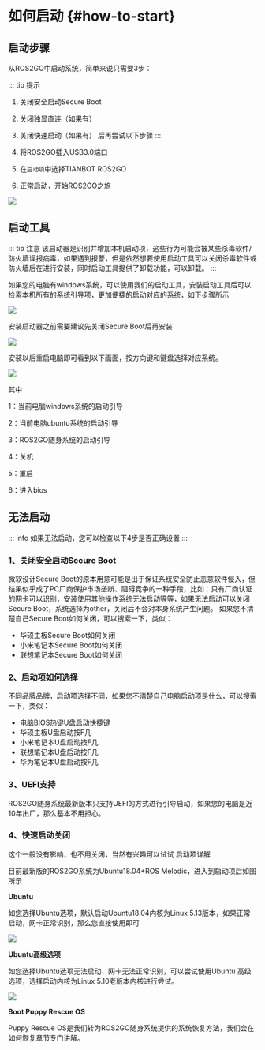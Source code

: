 # 如何启动 {#how-to-start}

## 启动步骤

从ROS2GO中启动系统，简单来说只需要3步：

::: tip 提示
1. 关闭安全启动Secure Boot
2. 关闭独显直连（如果有）
3. 关闭快速启动（如果有）
后再尝试以下步骤
:::

1. 将ROS2GO插入USB3.0端口

2. 在`启动项`中选择TIANBOT ROS2GO

3. 正常启动，开始ROS2GO之旅

![](https://tianbot-pic.oss-cn-beijing.aliyuncs.com/tianbot/202109241902600.webp)

## 启动工具

::: tip 注意
该启动器是识别并增加本机启动项，这些行为可能会被某些杀毒软件/防火墙误报病毒，如果遇到报警，但是依然想要使用启动工具可以关闭杀毒软件或防火墙后在进行安装，同时启动工具提供了卸载功能，可以卸载。
:::

如果您的电脑有windows系统，可以使用我们的启动工具，安装启动工具后可以检索本机所有的系统引导项，更加便捷的启动对应的系统，如下步骤所示

![](https://tianbot-pic.oss-cn-beijing.aliyuncs.com/tianbot/202208292138118.png)

安装启动器之前需要建议先关闭Secure Boot后再安装

![](https://tianbot-pic.oss-cn-beijing.aliyuncs.com/tianbot/202208292145340.png)

安装以后重启电脑即可看到以下画面，按方向键和键盘选择对应系统。

![](https://tianbot-pic.oss-cn-beijing.aliyuncs.com/tianbot/202208292153343.png)

其中

1：当前电脑windows系统的启动引导

2：当前电脑ubuntu系统的启动引导

3：ROS2GO随身系统的启动引导

4：关机

5：重启

6：进入bios

## 无法启动

::: info
如果无法启动，您可以检查以下4步是否正确设置
:::

### 1、关闭安全启动Secure Boot

微软设计Secure Boot的原本用意可能是出于保证系统安全防止恶意软件侵入，但结果似乎成了PC厂商保护市场垄断、阻碍竞争的一种手段，比如：只有厂商认证的网卡可以识别，安装使用其他操作系统无法启动等等，如果无法启动可以关闭Secure Boot，系统选择为other，关闭后不会对本身系统产生问题。
如果您不清楚自己Secure Boot如何关闭，可以搜索一下，类似：

- 华硕主板Secure Boot如何关闭
- 小米笔记本Secure Boot如何关闭
- 联想笔记本Secure Boot如何关闭

### 2、启动项如何选择

不同品牌品牌，启动项选择不同，如果您不清楚自己电脑启动项是什么，可以搜索一下，类似：

- [电脑BIOS热键U盘启动快捷键](https://www.bing.com/search?q=%E7%94%B5%E8%84%91BIOS%E7%83%AD%E9%94%AEU%E7%9B%98%E5%90%AF%E5%8A%A8%E5%BF%AB%E6%8D%B7%E9%94%AE)
- 华硕主板U盘启动按F几
- 小米笔记本U盘启动按F几
- 联想笔记本U盘启动按F几
- 华为笔记本U盘启动按F几

### 3、UEFI支持

ROS2GO随身系统最新版本只支持UEFI的方式进行引导启动，如果您的电脑是近10年出厂，那么基本不用担心。

### 4、快速启动关闭

这个一般没有影响，也不用关闭，当然有兴趣可以试试
启动项详解

目前最新版的ROS2GO系统为Ubuntu18.04+ROS Melodic，进入到启动项后如图所示

**Ubuntu**

如您选择Ubuntu选项，默认启动Ubuntu18.04内核为Linux 5.13版本，如果正常启动，网卡正常识别，那么您直接使用即可

![](https://tianbot-pic.oss-cn-beijing.aliyuncs.com/tianbot/202109241903118.webp)

**Ubuntu高级选项**

如您选择Ubuntu选项无法启动、网卡无法正常识别，可以尝试使用Ubuntu 高级选项，选择启动内核为Linux 5.10老版本内核进行尝试。

![](https://tianbot-pic.oss-cn-beijing.aliyuncs.com/tianbot/202109241903885.webp)

**Boot Puppy Rescue OS**

Puppy Rescue OS是我们转为ROS2GO随身系统提供的系统恢复方法，我们会在如何恢复章节专门讲解。